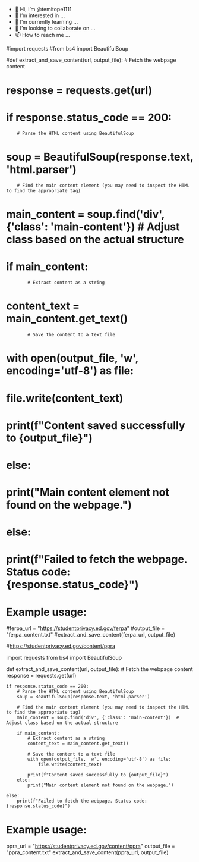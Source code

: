 - 👋 Hi, I’m @temitope1111
- 👀 I’m interested in ...
- 🌱 I’m currently learning ...
- 💞️ I’m looking to collaborate on ...
- 📫 How to reach me ...

<!---
temitope1111/temitope1111 is a ✨ special ✨ repository because its `README.md` (this file) appears on your GitHub profile.
You can click the Preview link to take a look at your changes.
--->
#import requests
#from bs4 import BeautifulSoup

#def extract_and_save_content(url, output_file):
    # Fetch the webpage content
   # response = requests.get(url)

  #  if response.status_code == 200:
        # Parse the HTML content using BeautifulSoup
  #      soup = BeautifulSoup(response.text, 'html.parser')

        # Find the main content element (you may need to inspect the HTML to find the appropriate tag)
   #     main_content = soup.find('div', {'class': 'main-content'})  # Adjust class based on the actual structure

  #      if main_content:
            # Extract content as a string
  #          content_text = main_content.get_text()

            # Save the content to a text file
  #          with open(output_file, 'w', encoding='utf-8') as file:
  #              file.write(content_text)

  #          print(f"Content saved successfully to {output_file}")
  #      else:
  #          print("Main content element not found on the webpage.")

  #  else:
   #     print(f"Failed to fetch the webpage. Status code: {response.status_code}")

# Example usage:
#ferpa_url = "https://studentprivacy.ed.gov/ferpa"
#output_file = "ferpa_content.txt"
#extract_and_save_content(ferpa_url, output_file)


#https://studentprivacy.ed.gov/content/ppra

import requests
from bs4 import BeautifulSoup

def extract_and_save_content(url, output_file):
    # Fetch the webpage content
    response = requests.get(url)

    if response.status_code == 200:
        # Parse the HTML content using BeautifulSoup
        soup = BeautifulSoup(response.text, 'html.parser')

        # Find the main content element (you may need to inspect the HTML to find the appropriate tag)
        main_content = soup.find('div', {'class': 'main-content'})  # Adjust class based on the actual structure

        if main_content:
            # Extract content as a string
            content_text = main_content.get_text()

            # Save the content to a text file
            with open(output_file, 'w', encoding='utf-8') as file:
                file.write(content_text)

            print(f"Content saved successfully to {output_file}")
        else:
            print("Main content element not found on the webpage.")

    else:
        print(f"Failed to fetch the webpage. Status code: {response.status_code}")

# Example usage:
ppra_url = "https://studentprivacy.ed.gov/content/ppra"
output_file = "ppra_content.txt"
extract_and_save_content(ppra_url, output_file)
